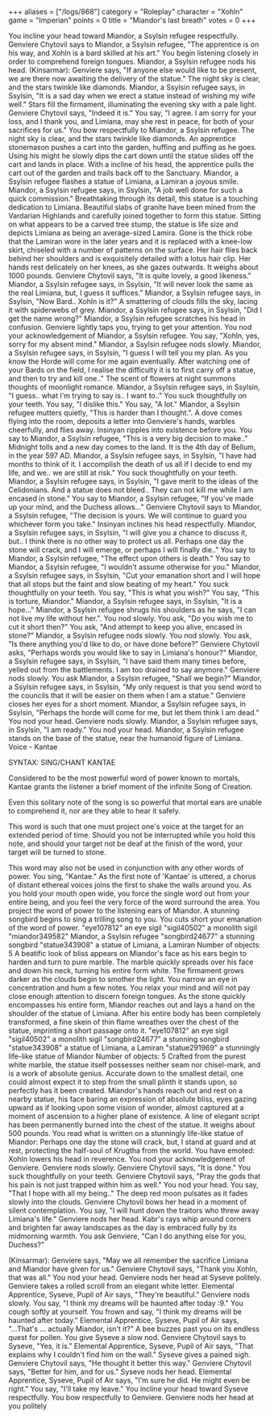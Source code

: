 +++
aliases = ["/logs/868"]
category = "Roleplay"
character = "Xohln"
game = "Imperian"
points = 0
title = "Miandor's last breath"
votes = 0
+++

You incline your head toward Miandor, a Ssylsin refugee respectfully. 
Genviere Chytovil says to Miandor, a Ssylsin refugee, "The apprentice is on his
way, and Xohln is a bard skilled at his art."
You begin listening closely in order to comprehend foreign tongues. 
Miandor, a Ssylsin refugee nods his head. 
(Kinsarmar): Genviere says, "If anyone else would like to be present, we are 
there now awaiting the delivery of the statue." 
The night sky is clear, and the stars twinkle like diamonds. 
Miandor, a Ssylsin refugee says, in Ssylsin, "It is a sad day when we erect a 
statue instead of wishing my wife well." 
Stars fill the firmament, illuminating the evening sky with a pale light.
Genviere Chytovil says, "Indeed it is." 
You say, "I agree. I am sorry for your loss, and I thank you, and Limiana, may 
she rest in peace, for both of your sacrifices for us." 
You bow respectfully to Miandor, a Ssylsin refugee. 
The night sky is clear, and the stars twinkle like diamonds. 
An apprentice stonemason pushes a cart into the garden, huffing and puffing as 
he goes. Using his might he slowly dips the cart down until the statue slides 
off the cart and lands in place. 
With a incline of his head, the apprentice pulls the cart out of the garden and
trails back off to the Sanctuary. 
Miandor, a Ssylsin refugee flashes a statue of Limiana, a Lamiran a joyous 
smile. 
Miandor, a Ssylsin refugee says, in Ssylsin, "A job well done for such a quick 
commission." 
Breathtaking through its detail, this statue is a touching dedication to 
Limiana. Beautiful slabs of granite have been mined from the Vardarian 
Highlands and carefully joined together to form this statue. Sitting on what 
appears to be a carved tree stump, the statue is life size and depicts Limiana 
as being an average-sized Lamira. Gone is the thick robe that the Lamiran wore 
in the later years and it is replaced with a knee-low skirt, chiseled with a 
number of patterns on the surface. Her hair flies back behind her shoulders and
is exquisitely detailed with a lotus hair clip. Her hands rest delicately on 
her knees, as she gazes outwards.
It weighs about 1000 pounds. 
Genviere Chytovil says, "It is quite lovely, a good likeness." 
Miandor, a Ssylsin refugee says, in Ssylsin, "It will never look the same as 
the real Limiana, but, I guess it suffices." 
Miandor, a Ssylsin refugee says, in Ssylsin, "Now Bard.. Xohln is it?" 
A smattering of clouds fills the sky, lacing it with spiderwebs of grey. 
Miandor, a Ssylsin refugee says, in Ssylsin, "Did I get the name wrong?" 
Miandor, a Ssylsin refugee scratches his head in confusion. 
Genviere lightly taps you, trying to get your attention. 
You nod your acknowledgement of Miandor, a Ssylsin refugee. 
You say, "Xohln, yes, sorry for my absent mind." 
Miandor, a Ssylsin refugee nods slowly. 
Miandor, a Ssylsin refugee says, in Ssylsin, "I guess I will tell you my plan. 
As you know the Horde will come for me again eventually. After watching one of 
your Bards on the field, I realise the difficulty it is to first carry off a 
statue, and then to try and kill one.." 
The scent of flowers at night summons thoughts of moonlight romance. 
Miandor, a Ssylsin refugee says, in Ssylsin, "I guess.. what I'm trying to say 
is.. I want to.." 
You suck thoughtfully on your teeth. 
You say, "I dislike this." 
You say, "A lot." 
Miandor, a Ssylsin refugee mutters quietly, "This is harder than I thought.". 
A dove comes flying into the room, deposits a letter into Genviere's hands, 
warbles cheerfully, and flies away. 
Insinyan ripples into existence before you. 
You say to Miandor, a Ssylsin refugee, "This is a very big decision to make.." 
Midnight tolls and a new day comes to the land.
It is the 4th day of Bellum, in the year 597 AD. 
Miandor, a Ssylsin refugee says, in Ssylsin, "I have had months to think of it.
I accomplish the death of us all if I decide to end my life, and we.. we are 
still at risk." 
You suck thoughtfully on your teeth. 
Miandor, a Ssylsin refugee says, in Ssylsin, "I gave merit to the ideas of the 
Celidonians. And a statue does not bleed.. They can not kill me while I am 
encased in stone." 
You say to Miandor, a Ssylsin refugee, "If you've made up your mind, and the 
Duchess allows..." 
Genviere Chytovil says to Miandor, a Ssylsin refugee, "The decision is yours. 
We will continue to guard you whichever form you take." 
Insinyan inclines his head respectfully. 
Miandor, a Ssylsin refugee says, in Ssylsin, "I will give you a chance to 
discuss it, but.. I think there is no other way to protect us all. Perhaps one 
day the stone will crack, and I will emerge, or perhaps I will finally die.." 
You say to Miandor, a Ssylsin refugee, "The effect upon others is death." 
You say to Miandor, a Ssylsin refugee, "I wouldn't assume otherwise for you." 
Miandor, a Ssylsin refugee says, in Ssylsin, "Cut your emanation short and I 
will hope that all stops but the faint and slow beating of my heart." 
You suck thoughtfully on your teeth. 
You say, "This is what you wish?" 
You say, "This is torture, Miandor." 
Miandor, a Ssylsin refugee says, in Ssylsin, "It is a hope..." 
Miandor, a Ssylsin refugee shrugs his shoulders as he says, "I can not live my 
life without her.". 
You nod slowly.
You ask, "Do you wish me to cut it short then?" 
You ask, "And attempt to keep you alive, encased in stone?" 
Miandor, a Ssylsin refugee nods slowly. 
You nod slowly. 
You ask, "Is there anything you'd like to do, or have done before?" 
Genviere Chytovil asks, "Perhaps words you would like to say in Limiana's 
honour?" 
Miandor, a Ssylsin refugee says, in Ssylsin, "I have said them many times 
before, yelled out from the battlements. I am too drained to say anymore." 
Genviere nods slowly. 
You ask Miandor, a Ssylsin refugee, "Shall we begin?" 
Miandor, a Ssylsin refugee says, in Ssylsin, "My only request is that you send 
word to the councils that it will be easier on them when I am a statue." 
Genviere closes her eyes for a short moment. 
Miandor, a Ssylsin refugee says, in Ssylsin, "Perhaps the horde will come for 
me, but let them think I am dead." 
You nod your head. 
Genviere nods slowly. 
Miandor, a Ssylsin refugee says, in Ssylsin, "I am ready." 
You nod your head. 
Miandor, a Ssylsin refugee stands on the base of the statue, near the humanoid 
figure of Limiana.
Voice - Kantae

SYNTAX: SING/CHANT KANTAE <target>

Considered to be the most powerful word of power known to mortals, Kantae 
grants the listener a brief moment of the infinite Song of Creation.

Even this solitary note of the song is so powerful that mortal ears are unable 
to comprehend it, nor are they able to hear it safely.

This word is such that one must project one's voice at the target for an 
extended period of time. Should you not be interrupted while you hold this 
note, and should your target not be deaf at the finish of the word, your target
will be turned to stone.

This word may also not be used in conjunction with any other words of power.
You sing, "Kantae." 
As the first note of 'Kantae' is uttered, a chorus of distant ethereal voices 
joins the first to shake the walls around you. 
As you hold your mouth open wide, you force the single word out from your 
entire being, and you feel the very force of the word surround the area. 
You project the word of power to the listening ears of Miandor. 
A stunning songbird begins to sing a trilling song to you. 
You cuts short your emanation of the word of power. 
"eye107812"         an eye sigil
"sigil40502"        a monolith sigil
"miandor349582"     Miandor, a Ssylsin refugee
"songbird24677"     a stunning songbird
"statue343908"      a statue of Limiana, a Lamiran
Number of objects: 5 
A beatific look of bliss appears on Miandor's face as his ears begin to harden 
and turn to pure marble. The marble quickly spreads over his face and down his 
neck, turning his entire form white. 
The firmament grows darker as the clouds begin to smother the light. 
You narrow an eye in concentration and hum a few notes.
You relax your mind and will not pay close enough attention to discern foreign 
tongues.
As the stone quickly encompasses his entire form, Miandor reaches out and lays 
a hand on the shoulder of the statue of Limiana. 
After his entire body has been completely transformed, a fine skein of thin 
flame wreathes over the chest of the statue, imprinting a short passage onto 
it. 
"eye107812"         an eye sigil
"sigil40502"        a monolith sigil
"songbird24677"     a stunning songbird
"statue343908"      a statue of Limiana, a Lamiran
"statue291969"      a stunningly life-like statue of Miandor
Number of objects: 5 
Crafted from the purest white marble, the statue itself possesses neither seam 
nor chisel-mark, and is a work of absolute genius. Accurate down to the 
smallest detail, one could almost expect it to step from the small plinth it 
stands upon, so perfectly has it been created. Miandor's hands reach out and 
rest on a nearby statue, his face baring an expression of absolute bliss, eyes 
gazing upward as if looking upon some vision of wonder, almost captured at a 
moment of ascension to a higher plane of existence. A line of elegant script 
has been permanently burned into the chest of the statue.
It weighs about 500 pounds. 
You read what is written on a stunningly life-like statue of Miandor:
Perhaps one day the stone will crack, but, I stand at guard and at rest, 
protecting the half-soul of Krugtha from the world. 
You have emoted: Xohln lowers his head in reverence. 
You nod your acknowledgement of Genviere. 
Genviere nods slowly. 
Genviere Chytovil says, "It is done." 
You suck thoughtfully on your teeth. 
Genviere Chytovil says, "Pray the gods that his pain is not just trapped within
him as well." 
You nod your head. 
You say, "That I hope with all my being.." 
The deep red moon pulsates as it fades slowly into the clouds. 
Genviere Chytovil bows her head in a moment of silent contemplation. 
You say, "I will hunt down the traitors who threw away Limiana's life." 
Genviere nods her head. 
Kabr's rays whip around corners and brighten far away landscapes as the day is 
embraced fully by its midmorning warmth. 
You ask Genviere, "Can I do anything else for you, Duchess?" 

(Kinsarmar): Genviere says, "May we all remember the sacrifice Limiana and 
Miandor have given for us." 
Genviere Chytovil says, "Thank you Xohln, that was all." 
You nod your head. 
Genviere nods her head at Syseve politely. 
Genviere takes a rolled scroll from an elegant white letter. 
Elemental Apprentice, Syseve, Pupil of Air says, "They're beautiful." 
Genviere nods slowly. 
You say, "I think my dreams will be haunted after today :9." 
You cough softly at yourself. 
You frown and say, "I think my dreams will be haunted after today." 
Elemental Apprentice, Syseve, Pupil of Air says, "...That's ... actually 
Miandor, isn't it?" 
A bee buzzes past you on its endless quest for pollen. 
You give Syseve a slow nod. 
Genviere Chytovil says to Syseve, "Yes, it is." 
Elemental Apprentice, Syseve, Pupil of Air says, "That explains why I couldn't 
find him on the wall." 
Syseve gives a pained sigh. 
Genviere Chytovil says, "He thought it better this way." 
Genviere Chytovil says, "Better for him, and for us." 
Syseve nods her head. 
Elemental Apprentice, Syseve, Pupil of Air says, "I'm sure he did. He might 
even be right."
You say, "I'll take my leave."
You incline your head toward Syseve respectfully.
You bow respectfully to Genviere.
Genviere nods her head at you politely

